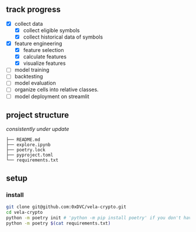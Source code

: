 
## track progress
- [x] collect data
    - [x] collect eligible symbols
    - [x] collect historical data of symbols
- [x] feature engineering
    - [x] feature selection
    - [x] calculate features
    - [x] visualize features
- [ ] model training
- [ ] backtesting
- [ ] model evaluation
- [ ] organize cells into relative classes.
- [ ] model deployment on streamlit

## project structure
_consistently under update_
```
├── README.md
├── explore.ipynb
├── poetry.lock
├── pyproject.toml
└── requirements.txt
```

## setup
### install
```bash
git clone git@github.com:0xDVC/vela-crypto.git
cd vela-crypto
python -m poetry init # 'python -m pip install poetry' if you don't have it
python -m poetry $(cat requirements.txt) 
```
